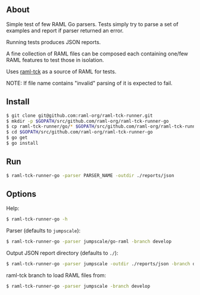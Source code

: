 ## About

Simple test of few RAML Go parsers. Tests simply try to parse a set of examples and report if parser returned an error.

Running tests produces JSON reports.

A fine collection of RAML files can be composed each containing one/few RAML features to test those in isolation.

Uses [raml-tck](https://github.com/raml-org/raml-tck/tree/master/tests/raml-1.0) as a source of RAML for tests.

NOTE: If file name contains "invalid" parsing of it is expected to fail.

## Install

```sh
$ git clone git@github.com:raml-org/raml-tck-runner.git
$ mkdir -p $GOPATH/src/github.com/raml-org/raml-tck-runner-go
$ cp raml-tck-runner/go/* $GOPATH/src/github.com/raml-org/raml-tck-runner-go
$ cd $GOPATH/src/github.com/raml-org/raml-tck-runner-go
$ go get
$ go install
```

## Run

```sh
$ raml-tck-runner-go -parser PARSER_NAME -outdir ./reports/json
```

## Options

Help:

```sh
$ raml-tck-runner-go -h
```

Parser (defaults to `jumpscale`):
```sh
$ raml-tck-runner-go -parser jumpscale/go-raml -branch develop
```

Output JSON report directory (defaults to `./`):
```sh
$ raml-tck-runner-go -parser jumpscale -outdir ./reports/json -branch develop
```

raml-tck branch to load RAML files from:
```sh
$ raml-tck-runner-go -parser jumpscale -branch develop
```
